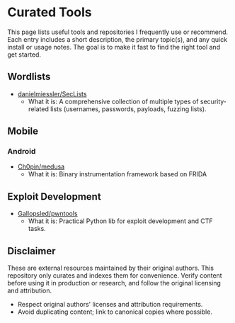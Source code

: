 # Curated Tools

This page lists useful tools and repositories I frequently use or recommend. Each entry includes a short description, the primary topic(s), and any quick install or usage notes. The goal is to make it fast to find the right tool and get started.


## Wordlists
- [danielmiessler/SecLists](https://github.com/danielmiessler/SecLists)
  - What it is: A comprehensive collection of multiple types of security-related lists (usernames, passwords, payloads, fuzzing lists).

## Mobile
### Android
- [Ch0pin/medusa](https://github.com/Ch0pin/medusa) 
  - What it is: Binary instrumentation framework based on FRIDA


## Exploit Development
- [Gallopsled/pwntools](https://github.com/Gallopsled/pwntools)
  - What it is: Practical Python lib for exploit development and CTF tasks.

## Disclaimer

These are external resources maintained by their original authors. This repository only curates and indexes them for convenience. Verify content before using it in production or research, and follow the original licensing and attribution.

- Respect original authors' licenses and attribution requirements.
- Avoid duplicating content; link to canonical copies where possible.
